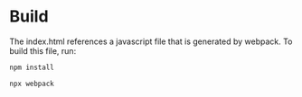 
# Build

The index.html references a javascript file that is generated by webpack. To build this file, run:

```bash
npm install

npx webpack
```
